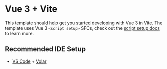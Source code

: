 # Vue 3 + Vite

This template should help get you started developing with Vue 3 in Vite. The template uses Vue 3 `<script setup>` SFCs, check out the [script setup docs](https://v3.vuejs.org/api/sfc-script-setup.html#sfc-script-setup) to learn more.

## Recommended IDE Setup 

- [VS Code](https://code.visualstudio.com/) + [Volar](https://marketplace.visualstudio.com/items?itemName=Vue.volar)
